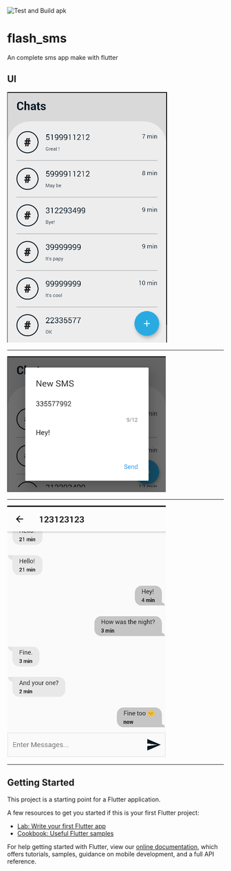 ![Test and Build apk](https://github.com/Tadjaur/Flutter-Flash-SMS/workflows/Test,%20Build%20and%20Release%20apk/badge.svg?branch=master)

# flash_sms

An complete sms app make with flutter

## UI

![All Chats UI](.capture/c1.png)
***
![New SMS UI](.capture/c2.png)
***
![Chat UI](.capture/c3.png)
***

## Getting Started

This project is a starting point for a Flutter application.

A few resources to get you started if this is your first Flutter project:

- [Lab: Write your first Flutter app](https://flutter.dev/docs/get-started/codelab)
- [Cookbook: Useful Flutter samples](https://flutter.dev/docs/cookbook)

For help getting started with Flutter, view our
[online documentation](https://flutter.dev/docs), which offers tutorials,
samples, guidance on mobile development, and a full API reference.

